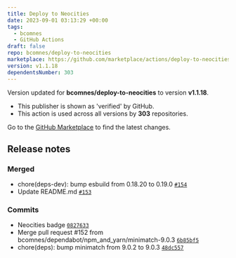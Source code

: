 ```yaml
---
title: Deploy to Neocities
date: 2023-09-01 03:13:29 +00:00
tags:
  - bcomnes
  - GitHub Actions
draft: false
repo: bcomnes/deploy-to-neocities
marketplace: https://github.com/marketplace/actions/deploy-to-neocities
version: v1.1.18
dependentsNumber: 303
---
```



Version updated for **bcomnes/deploy-to-neocities** to version **v1.1.18**.
- This publisher is shown as 'verified' by GitHub.
- This action is used across all versions by **303** repositories.

Go to the [GitHub Marketplace](https://github.com/marketplace/actions/deploy-to-neocities) to find the latest changes.

## Release notes

### Merged

- chore(deps-dev): bump esbuild from 0.18.20 to 0.19.0 [`#154`](https://github.com/bcomnes/deploy-to-neocities/pull/154)
- Update README.md [`#153`](https://github.com/bcomnes/deploy-to-neocities/pull/153)

### Commits

- Neocities badge [`0827633`](https://github.com/bcomnes/deploy-to-neocities/commit/0827633ad88c495adaa304fb68bb1ef422973659)
- Merge pull request #152 from bcomnes/dependabot/npm_and_yarn/minimatch-9.0.3 [`6b85bf5`](https://github.com/bcomnes/deploy-to-neocities/commit/6b85bf5162547159b92547d1e79f96e5996d2e96)
- chore(deps): bump minimatch from 9.0.2 to 9.0.3 [`48dc557`](https://github.com/bcomnes/deploy-to-neocities/commit/48dc557fed2d40506be024f40ef9c4045d82781a)
